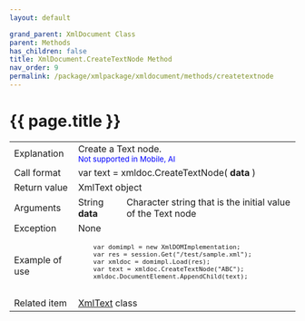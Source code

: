 ```yaml
---
layout: default

grand_parent: XmlDocument Class
parent: Methods
has_children: false
title: XmlDocument.CreateTextNode Method
nav_order: 9
permalink: /package/xmlpackage/xmldocument/methods/createtextnode
---
```

# {{ page.title }}

<table>
  <tr>
    <td>Explanation</td>
    <td colspan="2">Create a Text node.<br><small><span style="color:blue">Not supported in Mobile, AI</span></small></td>
  </tr>
  <tr>
    <td>Call format</td>
    <td colspan="2">var text = xmldoc.CreateTextNode( <b>data</b> )</td>
  </tr>
  <tr>
    <td>Return value</td>
    <td colspan="2">XmlText object</td>
  </tr>  
  <tr>
    <td>Arguments</td>
    <td>String <b>data</b></td>
    <td>Character string that is the initial value of the Text node</td>
  </tr>
  <tr>
    <td>Exception</td>
    <td colspan="2">None</td>
  </tr>
  <tr>
    <td>Example of use</td>
    <td colspan="2"><code><pre>
    var domimpl = new XmlDOMImplementation;
    var res = session.Get("/test/sample.xml");
    var xmldoc = domimpl.Load(res);
    var text = xmldoc.CreateTextNode("ABC");
    xmldoc.DocumentElement.AppendChild(text);
    </pre></code></td>
  </tr>
  <tr>
    <td>Related item</td>
    <td colspan="2"><a href="/package/xmlpackage/xmltext">XmlText</a> class</td>
  </tr>
</table>



